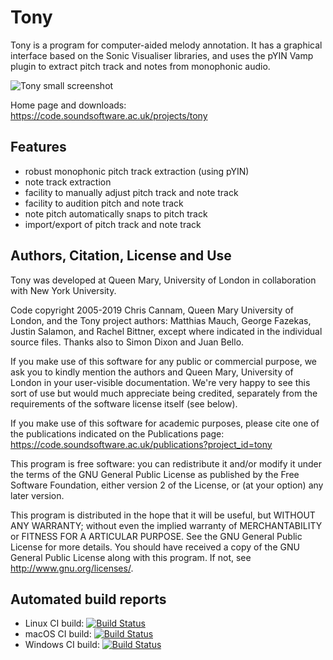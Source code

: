 
Tony
====

Tony is a program for computer-aided melody annotation. It has a
graphical interface based on the Sonic Visualiser libraries, and uses
the pYIN Vamp plugin to extract pitch track and notes from monophonic
audio.

![Tony small screenshot](https://code.soundsoftware.ac.uk/attachments/download/1069/tony-screeny-20140328-30pc.png)

Home page and downloads: https://code.soundsoftware.ac.uk/projects/tony


Features
--------

 * robust monophonic pitch track extraction (using pYIN)
 * note track extraction
 * facility to manually adjust pitch track and note track
 * facility to audition pitch and note track
 * note pitch automatically snaps to pitch track
 * import/export of pitch track and note track


Authors, Citation, License and Use
----------------------------------

Tony was developed at Queen Mary, University of London in
collaboration with New York University.

Code copyright 2005-2019 Chris Cannam, Queen Mary University of
London, and the Tony project authors: Matthias Mauch, George Fazekas,
Justin Salamon, and Rachel Bittner, except where indicated in the
individual source files. Thanks also to Simon Dixon and Juan Bello.

If you make use of this software for any public or commercial purpose,
we ask you to kindly mention the authors and Queen Mary, University of
London in your user-visible documentation. We're very happy to see
this sort of use but would much appreciate being credited, separately
from the requirements of the software license itself (see below).

If you make use of this software for academic purposes, please cite
one of the publications indicated on the Publications page:
https://code.soundsoftware.ac.uk/publications?project_id=tony

This program is free software: you can redistribute it and/or modify
it under the terms of the GNU General Public License as published by
the Free Software Foundation, either version 2 of the License, or (at
your option) any later version.

This program is distributed in the hope that it will be useful, but
WITHOUT ANY WARRANTY; without even the implied warranty of
MERCHANTABILITY or FITNESS FOR A ARTICULAR PURPOSE. See the GNU
General Public License for more details. You should have received a
copy of the GNU General Public License along with this program. If
not, see http://www.gnu.org/licenses/.


Automated build reports
-----------------------

 * Linux CI build: [![Build Status](https://github.com/sonic-visualiser/tony/workflows/Linux%20CI/badge.svg)](https://github.com/sonic-visualiser/tony/actions?query=workflow%3A%22Linux+CI%22)
 * macOS CI build: [![Build Status](https://github.com/sonic-visualiser/tony/workflows/macOS%20CI/badge.svg)](https://github.com/sonic-visualiser/tony/actions?query=workflow%3A%22macOS+CI%22)
 * Windows CI build: [![Build Status](https://github.com/sonic-visualiser/tony/workflows/Windows%20CI/badge.svg)](https://github.com/sonic-visualiser/tony/actions?query=workflow%3A%22Windows+CI%22)

